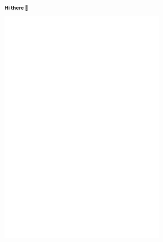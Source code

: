 ### Hi there 👋

<div style="position:relative; display: flex; flex-wrap: nowrap;"> 
    <img style='position:absolute; z-index:1;' src='github-metrics.svg' alt="github-metrics.svg"/>
</div> 

## Self Introduction

A shachiku enthusiast immersed in the world of open-source projects.

**Currently buried under work commitments and unavailable.**

I have a smattering of knowledge across various fields, but I haven't truly excelled in any.

~~My spoken English is really bad, I still rely heavily on translation tools.~~


## 🛠️ &nbsp;Tech Stack

![Python](https://img.shields.io/badge/-Python-05122A?style=flat&logo=python)
![Go](https://img.shields.io/badge/-Go-05122A?style=flat&logo=Go)
![Shell Script](https://img.shields.io/badge/-Shell_Script-05122A?style=flat&logo=gnu-bash)
![PHP](https://img.shields.io/badge/-PHP-05122A?style=flat&logo=php)
![Kotlin](https://img.shields.io/badge/-Kotlin-05122A?style=flat&logo=kotlin)
![YAML](https://img.shields.io/badge/-YAML-05122A?style=flat&logo=YAML)
![Docker](https://img.shields.io/badge/-Docker-05122A?style=flat&logo=Docker)
![Jenkins](https://img.shields.io/badge/-Jenkins-05122A?style=flat&logo=Jenkins)
![Github actions](https://img.shields.io/badge/-github%20actions-05122A?style=flat&logo=githubactions)
![JavaScript](https://img.shields.io/badge/-JavaScript-05122A?style=flat&logo=javascript)
![Java](https://img.shields.io/badge/-Java-05122A?style=flat&logo=java)
![Ruby](https://img.shields.io/badge/-Ruby-05122A?style=flat&logo=ruby)
![Rust](https://img.shields.io/badge/-Rust-05122A?style=flat&logo=rust)
![Swift](https://img.shields.io/badge/-Swift-05122A?style=flat&logo=swift)
![HTML5](https://img.shields.io/badge/-HTML5-05122A?style=flat&logo=html5)
![CSS3](https://img.shields.io/badge/-CSS3-05122A?style=flat&logo=css3)
![TypeScript](https://img.shields.io/badge/-TypeScript-05122A?style=flat&logo=typescript)
![Vue.js](https://img.shields.io/badge/-Vue.js-05122A?style=flat&logo=vue.js)
![React](https://img.shields.io/badge/-React-05122A?style=flat&logo=react)
![Jupyter](https://img.shields.io/badge/-Jupyter-05122A?style=flat&logo=jupyter)
![Pandas](https://img.shields.io/badge/-Pandas-05122A?style=flat&logo=pandas)
![NumPy](https://img.shields.io/badge/-NumPy-05122A?style=flat&logo=numpy)
![Matplotlib](https://img.shields.io/badge/-Matplotlib-05122A?style=flat&logo=matplotlib)
![TensorFlow](https://img.shields.io/badge/-TensorFlow-05122A?style=flat&logo=tensorflow)

More...


## 🖥️ &nbsp;Operating System

![Debian](https://img.shields.io/badge/-Debian-05122A?style=flat&logo=debian)
![Ubuntu](https://img.shields.io/badge/-Ubuntu-05122A?style=flat&logo=Ubuntu)
![Arch Linux](https://img.shields.io/badge/-Arch_Linux-05122A?style=flat&logo=arch-linux)
![OpenWrt](https://img.shields.io/badge/-OpenWrt-05122A?style=flat&logo=openwrt)
![Windows](https://img.shields.io/badge/-Windows-05122A?style=flat&logo=Windows)
![Alpine Linux](https://img.shields.io/badge/-Alpine_Linux-05122A?style=flat&logo=alpine-linux)
![macOS](https://img.shields.io/badge/-macOS-05122A?style=flat&logo=apple)
![FreeBSD](https://img.shields.io/badge/-FreeBSD-05122A?style=flat&logo=freebsd)
![CentOS](https://img.shields.io/badge/-CentOS-05122A?style=flat&logo=centos)
![Fedora](https://img.shields.io/badge/-Fedora-05122A?style=flat&logo=fedora)
![OpenBSD](https://img.shields.io/badge/-OpenBSD-05122A?style=flat&logo=openbsd)
![NetBSD](https://img.shields.io/badge/-NetBSD-05122A?style=flat&logo=netbsd)
![Red Hat Enterprise Linux (RHEL)](https://img.shields.io/badge/-RHEL-05122A?style=flat&logo=red-hat)
![openSUSE](https://img.shields.io/badge/-openSUSE-05122A?style=flat&logo=opensuse)
![Android](https://img.shields.io/badge/-Android-05122A?style=flat&logo=android)
![Armbian](https://img.shields.io/badge/-Armbian-05122A?style=flat&logo=armbian)
![Gentoo Linux](https://img.shields.io/badge/-Gentoo_Linux-05122A?style=flat&logo=gentoo-linux)
![CentOS Stream](https://img.shields.io/badge/-CentOS_Stream-05122A?style=flat&logo=centos)
![Alma Linux](https://img.shields.io/badge/-Alma_Linux-05122A?style=flat&logo=almalinux)
![Manjaro](https://img.shields.io/badge/-Manjaro-05122A?style=flat&logo=manjaro)
![Chrome OS](https://img.shields.io/badge/-Chrome_OS-05122A?style=flat&logo=googlechrome)
![Oracle Linux](https://img.shields.io/badge/-Oracle_Linux-05122A?style=flat&logo=oracle)
![Kali Linux](https://img.shields.io/badge/-Kali_Linux-05122A?style=flat&logo=kalilinux)
![ImmortalWrt](https://img.shields.io/badge/-ImmortalWrt-05122A?style=flat&logo=openwrt)
![Phoenix OS](https://img.shields.io/badge/-Phoenix_OS-05122A?style=flat&logo=phoenix)
![Deepin](https://img.shields.io/badge/-Deepin-05122A?style=flat&logo=deepin)
![Kylin OS](https://img.shields.io/badge/-Kylin_OS-05122A?style=flat&logo=kylinos)

More...


<!-- [![Xiwangly's GitHub stats](https://github-readme-stats.vercel.app/api?username=xiwangly2)](https://github.com/anuraghazra/github-readme-stats) -->

<!-- [![trophy](https://github-profile-trophy.vercel.app/?username=xiwangly2)](https://github.com/ryo-ma/github-profile-trophy) -->

## Profile views

![loli views](https://count.getloli.com/get/@xiwangly2?theme=rule34)

<!-- ![views](https://komarev.com/ghpvc/?username=xiwangly2&style=flat&color=green) -->
